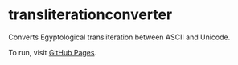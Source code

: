# transliterationconverter
Converts Egyptological transliteration between ASCII and Unicode.

To run, visit [GitHub Pages](https://nederhof.github.io/transliterationconverter/).

